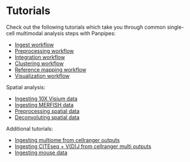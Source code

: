 Tutorials
==========

Check out the following tutorials which take you through common single-cell multimodal analysis steps with Panpipes:


- [Ingest workflow](https://panpipes-tutorials.readthedocs.io/en/latest/ingesting_data/Ingesting_data_with_panpipes.html)
- [Preprocessing workflow](https://panpipes-tutorials.readthedocs.io/en/latest/filtering_data/filtering_data_with_panpipes.html)
- [Integration workflow](https://panpipes-tutorials.readthedocs.io/en/latest/uni_multi_integration/Integrating_data_with_panpipes.html)
- [Clustering workflow](https://panpipes-tutorials.readthedocs.io/en/latest/clustering/clustering_tutorial.html)
- [Reference mapping workflow](https://panpipes-tutorials.readthedocs.io/en/latest/refmap_pancreas/Reference_mapping.html)
- [Visualization workflow](https://panpipes-tutorials.readthedocs.io/en/latest/visualization/vis_with_panpipes.html)
  
Spatial analysis:

- [Ingesting 10X Visium data](https://panpipes-tutorials.readthedocs.io/en/latest/ingesting_visium_data/Ingesting_visium_data_with_panpipes.html)
- [Ingesting MERFISH data](https://panpipes-tutorials.readthedocs.io/en/latest/ingesting_merfish_data/Ingesting_merfish_data_with_panpipes.html)
- [Preprocessing spatial data](https://panpipes-tutorials.readthedocs.io/en/latest/preprocess_spatial_data/preprocess_spatial_data_with_panpipes.html)
- [Deconvoluting spatial data](https://panpipes-tutorials.readthedocs.io/en/latest/deconvolution/deconvoluting_spatial_data_with_panpipes.html)

Additional tutorials:

- [Ingesting multiome from cellranger outputs](https://panpipes-tutorials.readthedocs.io/en/latest/ingesting_multiome/ingesting_mome.html)
- [Ingesting CITEseq + V(D)J from cellranger multi outputs](https://panpipes-tutorials.readthedocs.io/en/latest/ingesting_multimodal_data/ingesting_multimodal_data.html)
- [Ingesting mouse data](https://panpipes-tutorials.readthedocs.io/en/latest/ingesting_mouse/Ingesting_mouse_data_with_panpipes.html)

